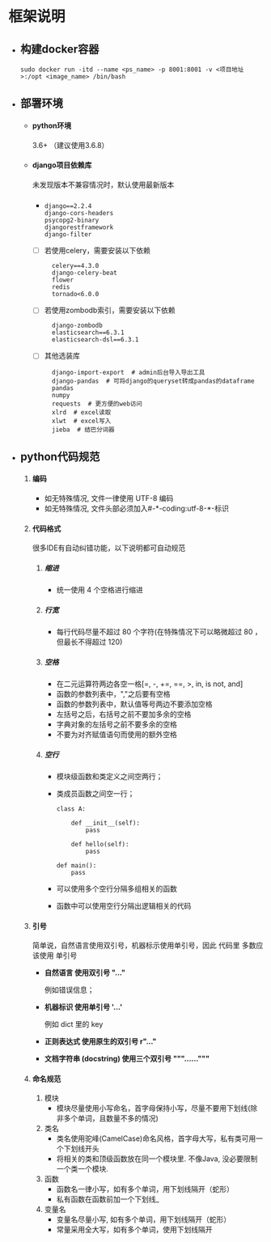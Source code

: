 框架说明
======

-   构建docker容器
    ------
        sudo docker run -itd --name <ps_name> -p 8001:8001 -v <项目地址>:/opt <image_name> /bin/bash
    
-   部署环境
    ------
    -   #### python环境
        3.6+  （建议使用3.6.8）
    -   #### django项目依赖库
        未发现版本不兼容情况时，默认使用最新版本
        -   #####
                django==2.2.4
                django-cors-headers
                psycopg2-binary
                djangorestframework
                django-filter
                
        -   [ ] 若使用celery，需要安装以下依赖

                celery==4.3.0
                django-celery-beat
                flower
                redis
                tornado<6.0.0
                
        -   [ ] 若使用zombodb索引，需要安装以下依赖

                django-zombodb
                elasticsearch==6.3.1
                elasticsearch-dsl==6.3.1
        
        -   [ ] 其他选装库

                django-import-export  # admin后台导入导出工具
                django-pandas  # 可将django的queryset转成pandas的dataframe
                pandas
                numpy
                requests  # 更方便的web访问
                xlrd  # excel读取
                xlwt  # excel写入
                jieba  # 结巴分词器

-   python代码规范
    ------
    1.  #### 编码
        -   如无特殊情况, 文件一律使用 UTF-8 编码
        -   如无特殊情况, 文件头部必须加入#-\*-coding:utf-8-*-标识
    2.  #### 代码格式
        很多IDE有自动纠错功能，以下说明都可自动规范
        1.  ##### 缩进
            -   统一使用 4 个空格进行缩进
        2.  ##### 行宽
            -   每行代码尽量不超过 80 个字符(在特殊情况下可以略微超过 80 ，但最长不得超过 120)
        3.  ##### 空格
            -   在二元运算符两边各空一格[=, -, +=, ==, >, in, is not, and]
            -   函数的参数列表中，","之后要有空格
            -   函数的参数列表中，默认值等号两边不要添加空格
            -   左括号之后，右括号之前不要加多余的空格
            -   字典对象的左括号之前不要多余的空格
            -   不要为对齐赋值语句而使用的额外空格
        4.  ##### 空行
            -   模块级函数和类定义之间空两行；
            -   类成员函数之间空一行；
            
                    class A:
     
                        def __init__(self):
                            pass
                     
                        def hello(self):
                            pass
                     
                    def main():
                        pass 
            -   可以使用多个空行分隔多组相关的函数
            -   函数中可以使用空行分隔出逻辑相关的代码
    3.  #### 引号
        简单说，自然语言使用双引号，机器标示使用单引号，因此 代码里 多数应该使用 单引号

        -   **自然语言 使用双引号 "..."**
        
            例如错误信息；
        -   **机器标识 使用单引号 '...'**
        
            例如 dict 里的 key
        -   **正则表达式 使用原生的双引号 r"..."**
        
        -   **文档字符串 (docstring) 使用三个双引号 """......"""**
        
    4.  #### 命名规范
        1.  模块
            -   模块尽量使用小写命名，首字母保持小写，尽量不要用下划线(除非多个单词，且数量不多的情况)
        2.  类名
            -   类名使用驼峰(CamelCase)命名风格，首字母大写，私有类可用一个下划线开头
            -   将相关的类和顶级函数放在同一个模块里. 不像Java, 没必要限制一个类一个模块.
        3.  函数
            -   函数名一律小写，如有多个单词，用下划线隔开（蛇形）
            -   私有函数在函数前加一个下划线_
        4.  变量名
            -   变量名尽量小写, 如有多个单词，用下划线隔开（蛇形）
            -   常量采用全大写，如有多个单词，使用下划线隔开